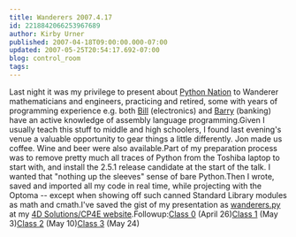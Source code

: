 ```yaml
---
title: Wanderers 2007.4.17
id: 2218842066253967689
author: Kirby Urner
published: 2007-04-18T09:00:00.000-07:00
updated: 2007-05-25T20:54:17.692-07:00
blog: control_room
tags: 
---
```


Last night it was my privilege to present about [Python Nation](http://controlroom.blogspot.com/2006/07/brought-to-you-by.html) to Wanderer mathematicians and engineers, practicing and retired, some with years of programming experience e.g. both [Bill](http://controlroom.blogspot.com/2007/01/wanderers-2007131.html) (electronics) and [Barry](http://worldgame.blogspot.com/2006/11/wanderers-20061114.html) (banking) have an active knowledge of assembly language programming.Given I usually teach this stuff to middle and high schoolers, I found last evening's venue a valuable opportunity to gear things a little differently. Jon made us coffee. Wine and beer were also available.Part of my preparation process was to remove pretty much all traces of Python from the Toshiba laptop to start with, and install the 2.5.1 release candidate at the start of the talk. I wanted that "nothing up the sleeves" sense of bare Python.Then I wrote, saved and imported all my code in real time, while projecting with the Optoma -- except when showing off such canned Standard Library modules as math and cmath.I've saved the gist of my presentation as [wanderers.py](http://www.4dsolutions.net/cgi-bin/py2html.cgi?script=/ocn/python/wanderers.py) at my [4D Solutions/CP4E website](http://www.4dsolutions.net/ocn/cp4e.html).Followup:[Class 0](http://www.4dsolutions.net/cgi-bin/py2html.cgi?script=/ocn/python/wanderers_class0.py) (April 26)[Class 1](http://www.4dsolutions.net/ocn/python/viztoyz1/viztoyz1.html) (May 3)[Class 2](http://mail.python.org/pipermail/edu-sig/2007-May/007926.html) (May 10)[Class 3](http://www.4dsolutions.net/ocn/py4www.html) (May 24)